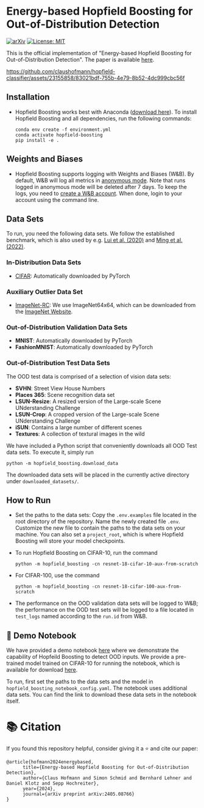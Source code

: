 # Energy-based Hopfield Boosting for Out-of-Distribution Detection

[![arXiv](https://img.shields.io/badge/arXiv-2405.08766-b31b1b.svg)](https://arxiv.org/abs/2405.08766)
[![License: MIT](https://img.shields.io/badge/License-MIT-yellow.svg)](https://opensource.org/licenses/MIT)

This is the official implementation of "Energy-based Hopfield Boosting for Out-of-Distribution Detection". The paper is available [here](https://arxiv.org/abs/2405.08766).

https://github.com/claushofmann/hopfield-classifier/assets/23155858/83021bdf-755b-4e79-8b52-4dc999cbc56f

## Installation

- Hopfield Boosting works best with Anaconda ([download here](https://www.anaconda.com/download)). 
  To install Hopfield Boosting and all dependencies, run the following commands:

  ```
  conda env create -f environment.yml
  conda activate hopfield-boosting
  pip install -e .
  ```

## Weights and Biases

- Hopfield Boosting supports logging with Weights and Biases (W&B). By default, W&B will log all metrics in [anonymous mode](https://docs.wandb.ai/guides/app/features/anon). Note that runs logged in anonymous mode will be deleted after 7 days. To keep the logs, you need to [create a W&B account](https://docs.wandb.ai/quickstart). When done, login to your account using the command line.

## Data Sets
To run, you need the following data sets. We follow the established benchmark, which is also used by e.g. [Lui et al. (2020)](https://arxiv.org/abs/2010.03759) and [Ming et al. (2022)](https://arxiv.org/abs/2206.13687).

### In-Distribution Data Sets

  * [CIFAR](https://www.cs.toronto.edu/~kriz/cifar.html): Automatically downloaded by PyTorch

### Auxiliary Outlier Data Set

  * [ImageNet-RC](https://patrykchrabaszcz.github.io/Imagenet32/): We use ImageNet64x64, which can be downloaded from the [ImageNet Website](http://image-net.org/download-images).


### Out-of-Distribution Validation Data Sets

* **MNIST**: Automatically downloaded by PyTorch
* **FashionMNIST**: Automatically downloaded by PyTorch

### Out-of-Distribution Test Data Sets

The OOD test data is comprised of a selection of vision data sets:

* **SVHN**: Street View House Numbers
* **Places 365**: Scene recognition data set
* **LSUN-Resize**: A resized version of the Large-scale Scene UNderstanding Challenge
* **LSUN-Crop**: A cropped version of the Large-scale Scene UNderstanding Challenge
* **iSUN**: Contains a large number of different scenes
* **Textures**: A collection of textural images in the wild

We have included a Python script that conveniently downloads all OOD Test data sets. To execute it, simply run

```
python -m hopfield_boosting.download_data
```

The downloaded data sets will be placed in the currently active directory under `downloaded_datasets/`.

## How to Run

- Set the paths to the data sets: Copy the `.env.examples` file located in the root directory of the repository. 
  Name the newly created file `.env`. 
  Customize the new file to contain the paths to the data sets on your machine.
  You can also set a `project_root`, which is where Hopfield Boosting will store your model checkpoints.

- To run Hopfield Boosting on CIFAR-10, run the command
  ```
  python -m hopfield_boosting -cn resnet-18-cifar-10-aux-from-scratch
  ```

- For CIFAR-100, use the command
  ```
  python -m hopfield_boosting -cn resnet-18-cifar-100-aux-from-scratch
  ```

- The performance on the OOD validation data sets will be logged to W&B; the performance on the OOD test sets will be logged to a file located in
  `test_logs` named according to the `run.id` from W&B.

## 📓 Demo Notebook

We have provided a demo notebook [here](notebooks/hopfield_boosting_demo_extended.ipynb) where we demonstrate the capability of Hopfeild Boosting to detect OOD inputs. We provide a pre-trained model trained on CIFAR-10 for running the notebook, which is available for download [here](https://drive.google.com/file/d/1LK1VyjvQfA3qUG8LGue0IBOy0Sja2GJb/view?usp=sharing).

To run, first set the paths to the data sets and the model in `hopfield_boosting_notebook_config.yaml`. The notebook uses additional data sets. You can find the link to download these data sets in the notebook itself.


# 📚 Citation

If you found this repository helpful, consider giving it a ⭐ and cite our paper:

```
@article{hofmann2024energybased,
      title={Energy-based Hopfield Boosting for Out-of-Distribution Detection}, 
      author={Claus Hofmann and Simon Schmid and Bernhard Lehner and Daniel Klotz and Sepp Hochreiter},
      year={2024},
      journal={arXiv preprint arXiv:2405.08766}
}
```

